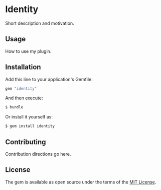 # Identity
Short description and motivation.

## Usage
How to use my plugin.

## Installation
Add this line to your application's Gemfile:

```ruby
gem "identity"
```

And then execute:
```bash
$ bundle
```

Or install it yourself as:
```bash
$ gem install identity
```

## Contributing
Contribution directions go here.

## License
The gem is available as open source under the terms of the [MIT License](https://opensource.org/licenses/MIT).

